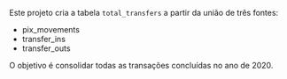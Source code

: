 Este projeto cria a tabela `total_transfers` a partir da união de três fontes:
- pix_movements
- transfer_ins
- transfer_outs

O objetivo é consolidar todas as transações concluídas no ano de 2020.
